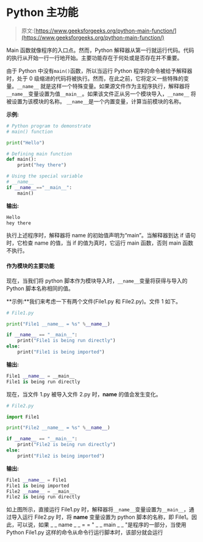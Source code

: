 # Python 主功能

> 原文:[https://www.geeksforgeeks.org/python-main-function/](https://www.geeksforgeeks.org/python-main-function/)

Main 函数就像程序的入口点。然而，Python 解释器从第一行就运行代码。代码的执行从开始一行一行地开始。主要功能存在于何处或是否存在并不重要。

由于 Python 中没有`main()`函数，所以当运行 Python 程序的命令被给予解释器时，处于 0 级缩进的代码将被执行。然而，在此之前，它将定义一些特殊的变量。`__name__` 就是这样一个特殊变量。如果源文件作为主程序执行，解释器将`__name__`变量设置为值`__main__`。如果该文件正从另一个模块导入，`__name__` 将被设置为该模块的名称。
`__name__`是一个内置变量，计算当前模块的名称。

**示例:**

```py
# Python program to demonstrate
# main() function

print("Hello")

# Defining main function
def main():
    print("hey there")

# Using the special variable 
# __name__
if __name__=="__main__":
    main()
```

**输出:**

```py
Hello
hey there

```

执行上述程序时，解释器将 name 的初始值声明为“main”。当解释器到达 if 语句时，它检查 name 的值，当 if 的值为真时，它运行 main 函数，否则 main 函数不执行。

#### 作为模块的主要功能

现在，当我们将 python 脚本作为模块导入时，`__name__`变量将获得与导入的 Python 脚本名称相同的值。

**示例:**我们来考虑一下有两个文件(File1.py 和 File2.py)。文件 1 如下。

```py
# File1.py 

print("File1 __name__ = %s" %__name__)

if __name__ == "__main__": 
    print("File1 is being run directly")
else: 
    print("File1 is being imported")
```

**输出:**

```py
File1 __name__ = __main__
File1 is being run directly

```

现在，当文件 1.py 被导入文件 2.py 时，__name__ 的值会发生变化。

```py
# File2.py 

import File1 

print("File2 __name__ = %s" %__name__)

if __name__ == "__main__":
    print("File2 is being run directly")
else: 
    print("File2 is being imported")
```

**输出:**

```py
File1 __name__ = File1
File1 is being imported
File2 __name__ = __main__
File2 is being run directly

```

如上图所示，直接运行 File1.py 时，解释器将`__name__`变量设置为`__main__`，通过导入运行 File2.py 时，将 __name__ 变量设置为 python 脚本的名称，即 File1。因此，可以说，如果 _ _ name _ _ = = " _ _ main _ _ "是程序的一部分，当使用 Python File1.py 这样的命令从命令行运行脚本时，该部分就会运行